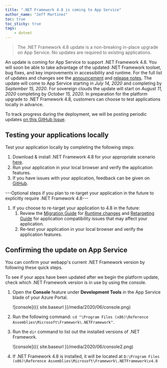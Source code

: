 ```yaml
---
title: ".NET Framework 4.8 is coming to App Service"
author_name: "Jeff Martinez"
toc: true
toc_sticky: true
tags:
    - dotnet
---
```

> The .NET Framework 4.8 update is a non-breaking in-place upgrade on App Service.  No updates are required to existing applications.

An update is coming for App Service to support .NET Framework 4.8. You will soon be able to take advantage of the updated .NET Framework toolset, bug fixes, and key improvements in accessibility and runtime. For the full list of updates and changes see the [announcement](https://devblogs.microsoft.com/dotnet/announcing-the-net-framework-4-8/) and [release notes](https://github.com/microsoft/dotnet/blob/master/releases/net48/README.md). The update will come to App Service starting in *July 14, 2020* and completing by *September 15, 2020*.  For sovereign clouds the update will start on *August 11, 2020* completing by *October 15, 2020*. In preparation for the platform upgrade to .NET Framework 4.8, customers can choose to test applications locally in advance.

To track progress during the deployment, we will be posting periodic updates [on this GitHub Issue](https://github.com/Azure/app-service-announcements/issues/249).

## Testing your applications locally

Test your application locally by completing the following steps:
1.	Download & install .NET Framework 4.8 for your appropriate scenario [here](https://devblogs.microsoft.com/dotnet/announcing-the-net-framework-4-8/).
2.	Run your application in your local browser and verify the application features.
3.	If you have issues with your application, feedback can be given on [GitHub](https://github.com/Microsoft/dotnet/issues/).

---Optional steps if you plan to re-target your application in the future to explicitly require .NET Framework 4.8---
1. If you choose to re-target your application to 4.8 in the future:
    1.	Review the [Migration Guide](https://docs.microsoft.com/dotnet/framework/migration-guide/) for [Runtime changes](https://docs.microsoft.com/dotnet/framework/migration-guide/runtime/4.7.2-4.8) and [Retargeting Guide](https://docs.microsoft.com/dotnet/framework/migration-guide/retargeting/4.7.2-4.8) for application compatibility issues that may affect your application.
    1.	Re-test your application in your local browser and verify the application features.

## Confirming the update on App Service

You can confirm your webapp's current .NET Framework version by following these quick steps.

To see if your apps have been updated after we begin the platform update, check which .NET Framework version is in use by using the console.

1. Open the **Console** feature under **Development Tools** in the App Service blade of your Azure Portal.

    ![console]({{ site.baseurl }}/media/2020/06/console.png)

1. Run the following command: `cd "\Program Files (x86)\Reference Assemblies\Microsoft\Framework\.NETFramework"`.

1. Run the `dir` command to list out the installed versions of .NET Framework.  

    ![console]({{ site.baseurl }}/media/2020/06/console2.png)

1. If .NET Framework 4.8 is installed, it will be located at `D:\Program Files (x86)\Reference Assemblies\Microsoft\Framework\.NETFramework\v4.8`

